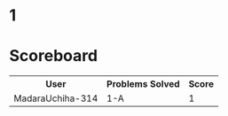 # 1

# Scoreboard

<table><tr><th>User</th><th>Problems Solved</th><th>Score</th></tr><tr><td>MadaraUchiha-314</td><td>1-A</td><td>1</td></tr></table>
